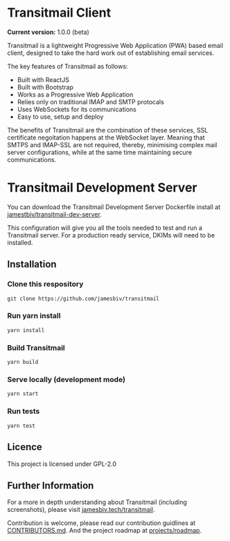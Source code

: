 # Transitmail Client

<b>Current version:</b> 1.0.0 (beta)

Transitmail is a lightweight Progressive Web Application (PWA) based email client, designed to take the hard work out of establishing email services.

The key features of Transitmail as follows:

<ul>
<li>Built with ReactJS</li>
<li>Built with Bootstrap</li>
<li>Works as a Progressive Web Application</li>
<li>Relies only on traditional IMAP and SMTP protocals</li>
<li>Uses WebSockets for its communications</li>
<li>Easy to use, setup and deploy</li>
</ul>

The benefits of Transitmail are the combination of these services, SSL certificate negoitation happens at the WebSocket layer. Meaning that SMTPS and IMAP-SSL are not required, thereby, minimising complex mail server configurations, while at the same time maintaining secure communications.

# Transitmail Development Server

You can download the Transitmail Development Server Dockerfile install at [jamestbiv/transitmail-dev-server](https://github.com/jamesbiv/transitmail-dev-server).

This configuration will give you all the tools needed to test and run a Transitmail server. For a production ready service, DKIMs will need to be installed.

## Installation

### Clone this respository

```
git clone https://github.com/jamesbiv/transitmail
```

### Run yarn install

```
yarn install
```

### Build Transitmail

```
yarn build
```

### Serve locally (development mode)

```
yarn start
```

### Run tests

```
yarn test
```

## Licence

This project is licensed under GPL-2.0

## Further Information

For a more in depth understanding about Transitmail (including screenshots), please visit [jamesbiv.tech/transitmail](https://jamesbiv.tech/transitmail).

Contribution is welcome, please read our contribution guidlines at [CONTRIBUTORS.md](CONTRIBUTORS.md). And the project roadmap at [projects/roadmap](projects/roadmap).
